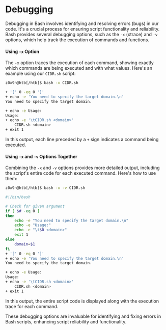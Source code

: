# Debugging

Debugging in Bash involves identifying and resolving errors (bugs) in our code. It's a crucial process for ensuring script functionality and reliability. Bash provides several debugging options, such as the `-x` (xtrace) and `-v` options, which help track the execution of commands and functions.

#### Using `-x` Option

The `-x` option traces the execution of each command, showing exactly which commands are being executed and with what values. Here's an example using our `CIDR.sh` script:

```bash
z0x9n@htb[/htb]$ bash -x CIDR.sh

+ '[' 0 -eq 0 ']'
+ echo -e 'You need to specify the target domain.\n'
You need to specify the target domain.

+ echo -e Usage:
Usage:
+ echo -e '\tCIDR.sh <domain>'
	CIDR.sh <domain>
+ exit 1
```

In this output, each line preceded by a `+` sign indicates a command being executed.

#### Using `-x` and `-v` Options Together

Combining the `-x` and `-v` options provides more detailed output, including the script's entire code for each executed command. Here's how to use them:

```bash
z0x9n@htb[/htb]$ bash -x -v CIDR.sh

#!/bin/bash

# Check for given argument
if [ $# -eq 0 ]
then
	echo -e "You need to specify the target domain.\n"
	echo -e "Usage:"
	echo -e "\t$0 <domain>"
	exit 1
else
	domain=$1
fi
+ '[' 0 -eq 0 ']'
+ echo -e 'You need to specify the target domain.\n'
You need to specify the target domain.

+ echo -e Usage:
Usage:
+ echo -e '\tCIDR.sh <domain>'
	CIDR.sh <domain>
+ exit 1
```

In this output, the entire script code is displayed along with the execution trace for each command.

These debugging options are invaluable for identifying and fixing errors in Bash scripts, enhancing script reliability and functionality.
